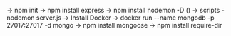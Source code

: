 -> npm init
-> npm install express
-> npm install nodemon -D ()
-> scripts - nodemon server.js
-> Install Docker
-> docker run --name mongodb -p 27017:27017 -d mongo
-> npm install mongoose
-> npm install require-dir